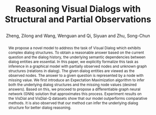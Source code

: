 ---
layout: pub
type: inproceedings
key: visdial-gnn
title: >
    Reasoning Visual Dialogs with Structural and Partial Observations
author: Zheng, Zilong and Wang, Wenguan and Qi, Siyuan and Zhu, Song-Chun
pdf: https://arxiv.org/pdf/1904.05548.pdf
abbr: CVPR'19
award: Oral
img: VisDial-GNN/visdial.jpg
code: https://github.com/zilongzheng/visdial-gnn
booktitle: Proceedings of the IEEE conference on computer vision and pattern recognition (CVPR)
year: 2019
abstract: >
    We propose a novel model to address the task of Visual Dialog which exhibits complex dialog structures. To obtain a reasonable answer based on the current question and the dialog history, the underlying semantic dependencies between dialog entities are essential. In this paper, we explicitly formalize this task as inference in a graphical model with partially observed nodes and unknown graph structures (relations in dialog). The given dialog entities are viewed as the observed nodes. The answer to a given question is represented by a node with missing value. We first introduce an Expectation Maximization algorithm to infer both the underlying dialog structures and the missing node values (desired answers). Based on this, we proceed to propose a differentiable graph neural network (GNN) solution that approximates this process. Experiment results on the VisDial and VisDial-Q datasets show that our model outperforms comparative methods. It is also observed that our method can infer the underlying dialog structure for better dialog reasoning.
bibtex: >
    @inproceedings{zheng2019reasoning,
        title={Reasoning Visual Dialogs with Structural and Partial Observations},
        author={Zheng, Zilong and Wang, Wenguan and Qi, Siyuan and Zhu, Song-Chun},
        booktitle={Computer Vision and Pattern Recognition (CVPR), 2019 IEEE Conference on},
        year={2019}
    } 
---